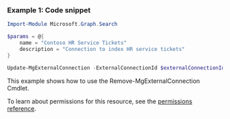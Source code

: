 ### Example 1: Code snippet

```powershellImport-Module Microsoft.Graph.Search

$params = @{
	name = "Contoso HR Service Tickets"
	description = "Connection to index HR service tickets"
}

Update-MgExternalConnection -ExternalConnectionId $externalConnectionId -BodyParameter $params
```
This example shows how to use the Remove-MgExternalConnection Cmdlet.
To learn about permissions for this resource, see the [permissions reference](/graph/permissions-reference).

